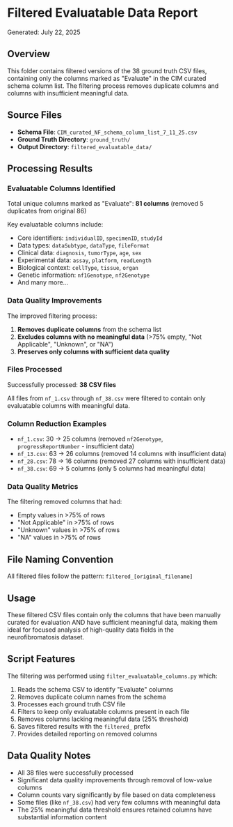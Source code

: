 # Filtered Evaluatable Data Report

Generated: July 22, 2025

## Overview
This folder contains filtered versions of the 38 ground truth CSV files, containing only the columns marked as "Evaluate" in the CIM curated schema column list. The filtering process removes duplicate columns and columns with insufficient meaningful data.

## Source Files
- **Schema File**: `CIM_curated_NF_schema_column_list_7_11_25.csv`
- **Ground Truth Directory**: `ground_truth/`
- **Output Directory**: `filtered_evaluatable_data/`

## Processing Results

### Evaluatable Columns Identified
Total unique columns marked as "Evaluate": **81 columns** (removed 5 duplicates from original 86)

Key evaluatable columns include:
- Core identifiers: `individualID`, `specimenID`, `studyId`
- Data types: `dataSubtype`, `dataType`, `fileFormat`
- Clinical data: `diagnosis`, `tumorType`, `age`, `sex`
- Experimental data: `assay`, `platform`, `readLength`
- Biological context: `cellType`, `tissue`, `organ`
- Genetic information: `nf1Genotype`, `nf2Genotype`
- And many more...

### Data Quality Improvements
The improved filtering process:
1. **Removes duplicate columns** from the schema list
2. **Excludes columns with no meaningful data** (>75% empty, "Not Applicable", "Unknown", or "NA")
3. **Preserves only columns with sufficient data quality**

### Files Processed
Successfully processed: **38 CSV files**

All files from `nf_1.csv` through `nf_38.csv` were filtered to contain only evaluatable columns with meaningful data.

### Column Reduction Examples
- `nf_1.csv`: 30 → 25 columns (removed `nf2Genotype`, `progressReportNumber` - insufficient data)
- `nf_13.csv`: 63 → 26 columns (removed 14 columns with insufficient data)
- `nf_28.csv`: 78 → 16 columns (removed 27 columns with insufficient data)
- `nf_38.csv`: 69 → 5 columns (only 5 columns had meaningful data)

### Data Quality Metrics
The filtering removed columns that had:
- Empty values in >75% of rows
- "Not Applicable" in >75% of rows
- "Unknown" values in >75% of rows
- "NA" values in >75% of rows

## File Naming Convention
All filtered files follow the pattern: `filtered_[original_filename]`

## Usage
These filtered CSV files contain only the columns that have been manually curated for evaluation AND have sufficient meaningful data, making them ideal for focused analysis of high-quality data fields in the neurofibromatosis dataset.

## Script Features
The filtering was performed using `filter_evaluatable_columns.py` which:
1. Reads the schema CSV to identify "Evaluate" columns
2. Removes duplicate column names from the schema
3. Processes each ground truth CSV file
4. Filters to keep only evaluatable columns present in each file
5. Removes columns lacking meaningful data (25% threshold)
6. Saves filtered results with the `filtered_` prefix
7. Provides detailed reporting on removed columns

## Data Quality Notes
- All 38 files were successfully processed
- Significant data quality improvements through removal of low-value columns
- Column counts vary significantly by file based on data completeness
- Some files (like `nf_38.csv`) had very few columns with meaningful data
- The 25% meaningful data threshold ensures retained columns have substantial information content
